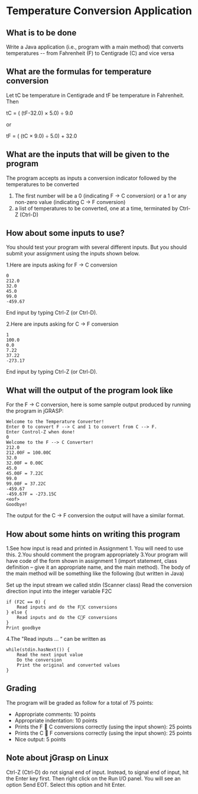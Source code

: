# Temperature Conversion Application

## What is to be done

Write a Java application (i.e., program with a main method) that converts temperatures -- from Fahrenheit (F) to Centigrade (C) and vice versa

## What are the formulas for temperature conversion        

Let tC be temperature in Centigrade and tF be temperature in Fahrenheit. Then

tC = ( (tF-32.0) × 5.0) ÷ 9.0        

or       

tF = ( (tC × 9.0) ÷ 5.0) + 32.0        

## What are the inputs that will be given to the program        

The program accepts as inputs a conversion indicator followed by the temperatures to be converted        

1. The first number will be a 0 (indicating F -> C conversion) or a 1 or any non-zero value (indicating C -> F conversion)
2. a list of temperatures to be converted, one at a time, terminated by Ctrl-Z (Ctrl-D)

## How about some inputs to use?      

You should test your program with several different inputs. But you should submit your assignment using the inputs shown below.

1.Here are inputs asking for F -> C conversion

```
0 
212.0 
32.0 
45.0 
99.0 
-459.67
```
End input by typing Ctrl-Z (or Ctrl-D).

2.Here are inputs asking for C -> F conversion

```
1 
100.0 
0.0 
7.22 
37.22 
-273.17
```

End input by typing Ctrl-Z (or Ctrl-D).

## What will the output of the program look like        

For the F -> C conversion, here is some sample output produced by running the program in jGRASP:

```
Welcome to the Temperature Converter! 
Enter 0 to convert F --> C and 1 to convert from C --> F. 
Enter Control-Z when done! 
0 
Welcome to the F --> C Converter! 
212.0 
212.00F = 100.00C 
32.0 
32.00F = 0.00C 
45.0 
45.00F = 7.22C 
99.0 
99.00F = 37.22C 
-459.67 
-459.67F = -273.15C 
<eof> 
Goodbye!
```

The output for the C -> F conversion the output will have a similar format.      

## How about some hints on writing this program      


1.See how input is read and printed in Assignment 1. You will need to use this.
2.You should comment the program appropriately
3.Your program will have code of the form shown in assignment 1 (import statement,
class definition – give it an appropriate name, and the main method). The body of the main method will be something like the following (but written in Java)

Set up the input stream we called stdin (Scanner class) Read the conversion direction input into the integer variable F2C

```
if (F2C == 0) {
    Read inputs and do the FC conversions 
} else {
    Read inputs and do the CF conversions 
}
Print goodbye
```        
4.The "Read inputs ... “ can be written as

```
while(stdin.hasNext()) {
    Read the next input value
    Do the conversion
    Print the original and converted values
}
```        

## Grading       

The program will be graded as follow for a total of 75 points:
- Appropriate comments: 10 points
- Appropriate indentation: 10 points
- Prints the F  C conversions correctly (using the input shown): 25 points
- Prints the C  F conversions correctly (using the input shown): 25 points
- Nice output: 5 points        

## Note about jGrasp on Linux      

Ctrl-Z (Ctrl-D) do not signal end of input. Instead, to signal end of input, hit the Enter key first. Then right click on the Run I/O panel. You will see an option Send EOT. Select this option and hit Enter.      

        

       

